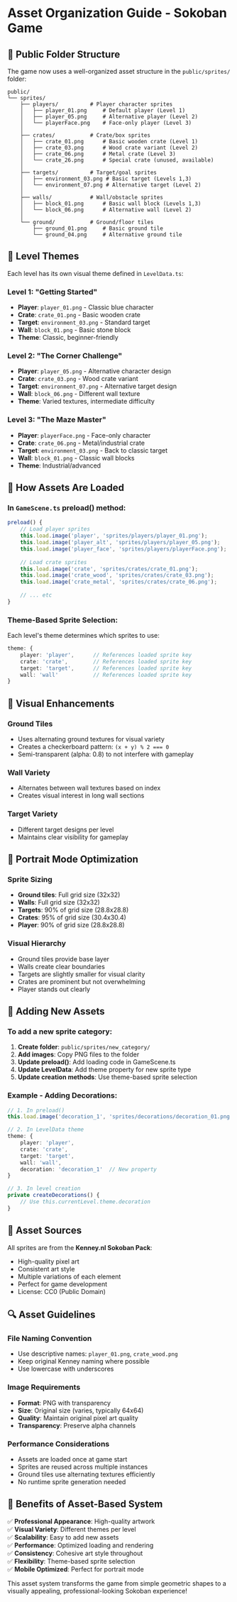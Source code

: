 # Asset Organization Guide - Sokoban Game

## 📁 Public Folder Structure

The game now uses a well-organized asset structure in the `public/sprites/` folder:

```
public/
└── sprites/
    ├── players/          # Player character sprites
    │   ├── player_01.png     # Default player (Level 1)
    │   ├── player_05.png     # Alternative player (Level 2)
    │   └── playerFace.png    # Face-only player (Level 3)
    │
    ├── crates/           # Crate/box sprites
    │   ├── crate_01.png      # Basic wooden crate (Level 1)
    │   ├── crate_03.png      # Wood crate variant (Level 2)
    │   ├── crate_06.png      # Metal crate (Level 3)
    │   └── crate_26.png      # Special crate (unused, available)
    │
    ├── targets/          # Target/goal sprites
    │   ├── environment_03.png # Basic target (Levels 1,3)
    │   └── environment_07.png # Alternative target (Level 2)
    │
    ├── walls/            # Wall/obstacle sprites
    │   ├── block_01.png      # Basic wall block (Levels 1,3)
    │   └── block_06.png      # Alternative wall (Level 2)
    │
    └── ground/           # Ground/floor tiles
        ├── ground_01.png     # Basic ground tile
        └── ground_04.png     # Alternative ground tile
```

## 🎨 Level Themes

Each level has its own visual theme defined in `LevelData.ts`:

### Level 1: "Getting Started"
- **Player**: `player_01.png` - Classic blue character
- **Crate**: `crate_01.png` - Basic wooden crate
- **Target**: `environment_03.png` - Standard target
- **Wall**: `block_01.png` - Basic stone block
- **Theme**: Classic, beginner-friendly

### Level 2: "The Corner Challenge"  
- **Player**: `player_05.png` - Alternative character design
- **Crate**: `crate_03.png` - Wood crate variant
- **Target**: `environment_07.png` - Alternative target design
- **Wall**: `block_06.png` - Different wall texture
- **Theme**: Varied textures, intermediate difficulty

### Level 3: "The Maze Master"
- **Player**: `playerFace.png` - Face-only character
- **Crate**: `crate_06.png` - Metal/industrial crate
- **Target**: `environment_03.png` - Back to classic target
- **Wall**: `block_01.png` - Classic wall blocks
- **Theme**: Industrial/advanced

## 🔧 How Assets Are Loaded

### In `GameScene.ts` preload() method:
```typescript
preload() {
    // Load player sprites
    this.load.image('player', 'sprites/players/player_01.png');
    this.load.image('player_alt', 'sprites/players/player_05.png');
    this.load.image('player_face', 'sprites/players/playerFace.png');
    
    // Load crate sprites
    this.load.image('crate', 'sprites/crates/crate_01.png');
    this.load.image('crate_wood', 'sprites/crates/crate_03.png');
    this.load.image('crate_metal', 'sprites/crates/crate_06.png');
    
    // ... etc
}
```

### Theme-Based Sprite Selection:
Each level's theme determines which sprites to use:
```typescript
theme: {
    player: 'player',      // References loaded sprite key
    crate: 'crate',        // References loaded sprite key
    target: 'target',      // References loaded sprite key
    wall: 'wall'           // References loaded sprite key
}
```

## 🎯 Visual Enhancements

### Ground Tiles
- Uses alternating ground textures for visual variety
- Creates a checkerboard pattern: `(x + y) % 2 === 0`
- Semi-transparent (alpha: 0.8) to not interfere with gameplay

### Wall Variety
- Alternates between wall textures based on index
- Creates visual interest in long wall sections

### Target Variety
- Different target designs per level
- Maintains clear visibility for gameplay

## 📱 Portrait Mode Optimization

### Sprite Sizing
- **Ground tiles**: Full grid size (32x32)
- **Walls**: Full grid size (32x32) 
- **Targets**: 90% of grid size (28.8x28.8)
- **Crates**: 95% of grid size (30.4x30.4)
- **Player**: 90% of grid size (28.8x28.8)

### Visual Hierarchy
- Ground tiles provide base layer
- Walls create clear boundaries
- Targets are slightly smaller for visual clarity
- Crates are prominent but not overwhelming
- Player stands out clearly

## 🔄 Adding New Assets

### To add a new sprite category:

1. **Create folder**: `public/sprites/new_category/`
2. **Add images**: Copy PNG files to the folder
3. **Update preload()**: Add loading code in GameScene.ts
4. **Update LevelData**: Add theme property for new sprite type
5. **Update creation methods**: Use theme-based sprite selection

### Example - Adding Decorations:
```typescript
// 1. In preload()
this.load.image('decoration_1', 'sprites/decorations/decoration_01.png');

// 2. In LevelData theme
theme: {
    player: 'player',
    crate: 'crate',
    target: 'target',
    wall: 'wall',
    decoration: 'decoration_1'  // New property
}

// 3. In level creation
private createDecorations() {
    // Use this.currentLevel.theme.decoration
}
```

## 🎨 Asset Sources

All sprites are from the **Kenney.nl Sokoban Pack**:
- High-quality pixel art
- Consistent art style
- Multiple variations of each element
- Perfect for game development
- License: CC0 (Public Domain)

## 🔍 Asset Guidelines

### File Naming Convention
- Use descriptive names: `player_01.png`, `crate_wood.png`
- Keep original Kenney naming where possible
- Use lowercase with underscores

### Image Requirements
- **Format**: PNG with transparency
- **Size**: Original size (varies, typically 64x64)
- **Quality**: Maintain original pixel art quality
- **Transparency**: Preserve alpha channels

### Performance Considerations
- Assets are loaded once at game start
- Sprites are reused across multiple instances
- Ground tiles use alternating textures efficiently
- No runtime sprite generation needed

## 🚀 Benefits of Asset-Based System

✅ **Professional Appearance**: High-quality artwork  
✅ **Visual Variety**: Different themes per level  
✅ **Scalability**: Easy to add new assets  
✅ **Performance**: Optimized loading and rendering  
✅ **Consistency**: Cohesive art style throughout  
✅ **Flexibility**: Theme-based sprite selection  
✅ **Mobile Optimized**: Perfect for portrait mode  

This asset system transforms the game from simple geometric shapes to a visually appealing, professional-looking Sokoban experience!
